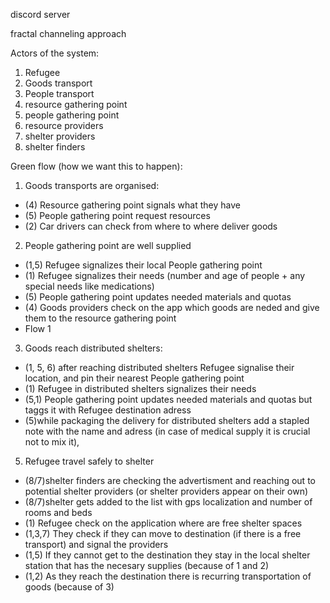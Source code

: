 discord server

fractal channeling approach

Actors of the system:
1. Refugee
2. Goods transport
3. People transport
4. resource gathering point
5. people gathering point
6. resource providers
7. shelter providers
8. shelter finders

Green flow (how we want this to happen):
1. Goods transports are organised:
- (4) Resource gathering point signals what they have
- (5) People gathering point request resources
- (2) Car drivers can check from where to where deliver goods
2. People gathering point are well supplied
- (1,5) Refugee signalizes their local People gathering point
- (1) Refugee signalizes their needs (number and age of people + any special needs like medications)
- (5) People gathering point updates needed materials and quotas
- (4) Goods providers check on the app which goods are neded and give them to the resource gathering point
- Flow 1
3. Goods reach distributed shelters:
- (1, 5, 6) after reaching distributed shelters Refugee signalise their location, and pin their nearest People gathering point
- (1) Refugee in distributed shelters signalizes their needs
- (5,1) People gathering point updates needed materials and quotas but taggs it with Refugee destination adress
- (5)while packaging the delivery for distributed shelters add a stapled note with the name and adress (in case of medical supply it is crucial not to mix it), 
5. Refugee travel safely to shelter
- (8/7)shelter finders are checking the advertisment and reaching out to potential shelter providers (or shelter providers appear on their own)
- (8/7)shelter gets added to the list with gps localization and number of rooms and beds
- (1) Refugee check on the application where are free shelter spaces 
- (1,3,7) They check if they can move to destination (if there is a free transport) and signal the providers
- (1,5) If they cannot get to the destination they stay in the local shelter station that has the necesary supplies (because of 1 and 2)
- (1,2) As they reach the destination there is recurring transportation of goods (because of 3)
